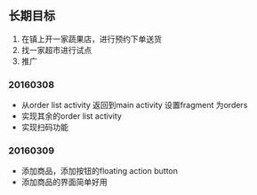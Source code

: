 
## 长期目标
1. 在镇上开一家蔬果店，进行预约下单送货
2. 找一家超市进行试点
3. 推广

### 20160308
+ 从order list activity 返回到main activity 设置fragment 为orders
+ 实现其余的order list activity
+ 实现扫码功能
### 20160309
+ 添加商品，添加按钮的floating action button
+ 添加商品的界面简单好用
